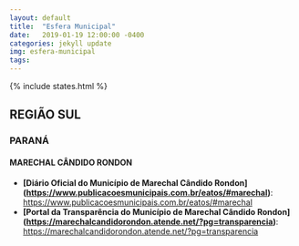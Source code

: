 ```yaml
---
layout: default
title:  "Esfera Municipal"
date:   2019-01-19 12:00:00 -0400
categories: jekyll update
img: esfera-municipal
tags:
---
```


{% include states.html %}
## REGIÃO SUL
### PARANÁ
#### MARECHAL CÂNDIDO RONDON

- **[Diário Oficial do Município de Marechal Cândido Rondon] (https://www.publicacoesmunicipais.com.br/eatos/#marechal)**: https://www.publicacoesmunicipais.com.br/eatos/#marechal
- **[Portal da Transparência do Município de Marechal Cândido Rondon] (https://marechalcandidorondon.atende.net/?pg=transparencia)**: https://marechalcandidorondon.atende.net/?pg=transparencia
